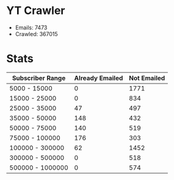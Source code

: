 # YT Crawler
- Emails: 7473
- Crawled: 367015

# Stats
| Subscriber Range  | Already Emailed | Not Emailed |
|-------|-------|-------|
| 5000 - 15000 | 0 | 1771 |
| 15000 - 25000 | 0 | 834 |
| 25000 - 35000 | 47 | 497 |
| 35000 - 50000 | 148 | 432 |
| 50000 - 75000 | 140 | 519 |
| 75000 - 100000 | 176 | 303 |
| 100000 - 300000 | 62 | 1452 |
| 300000 - 500000 | 0 | 518 |
| 500000 - 1000000 | 0 | 574 |
